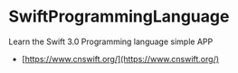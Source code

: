 # SwiftProgrammingLanguage

Learn the Swift 3.0 Programming language simple APP

- [https://www.cnswift.org/](https://www.cnswift.org/)
